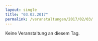 ```yaml
---
layout: single
title: "03.02.2017"
permalink: /veranstaltungen/2017/02/03/
---
```


Keine Veranstaltung an diesem Tag.
